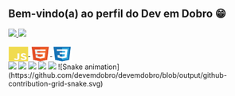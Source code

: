 
## Bem-vindo(a) ao perfil do Dev em Dobro 😁

<div> 
  <a href="https://github.com/CrazyQueen0109"> <img height="180em" src="https://github-readme-stats.vercel.app/api?username=CrazyQueen0109&show_icons=true&theme=tokyonight&include_all_commits=true&count_private=true"/> 
  <img height="180em" src="https://github-readme-stats.vercel.app/api/top-langs/?username=CrazyQueen0109&layout=compact&langs_count=6&theme=tokyonight"/> 
</div> 
<div style="display: inline_block">
<br> <img align="center" alt="Js" height="30" width="40" src="https://raw.githubusercontent.com/devicons/devicon/master/icons/javascript/javascript-plain.svg">
  <img align="center" alt="HTML" height="30" width="40" src="https://raw.githubusercontent.com/devicons/devicon/master/icons/html5/html5-original.svg"> 
  <img align="center" alt="CSS" height="30" width="40" src="https://raw.githubusercontent.com/devicons/devicon/master/icons/css3/css3-original.svg"> 
  
</div> 
 <div>
 <a href="">
   <img src="https://img.shields.io/badge/YouTube-FF0000?style=for-the-badge&logo=youtube&logoColor=white" target="_blank"></a> 
   <a href="https://instagram.com/devemdobro" target="_blank">
     <img src="https://img.shields.io/badge/-Instagram-%23E4405F?style=for-the-badge&logo=instagram&logoColor=white" target="_blank"></a> 
   <a href="https://discord.gg/5DVhGKVf4h" target="_blank">
    <img src="https://img.shields.io/badge/Discord-7289DA?style=for-the-badge&logo=discord&logoColor=white" target="_blank"></a> 
<a href = "mailto:gemeos@devemdobro.com">
   <img src="https://img.shields.io/badge/-Gmail-%23333?style=for-the-badge&logo=gmail&logoColor=white" target="_blank"></a>
<a href=" https://www.linkedin.com/in/ana-caroline-oliveira23" target="_blank">
   <img src="https://img.shields.io/badge/-LinkedIn-%230077B5?style=for-the-badge&logo=linkedin&logoColor=white" target="_blank"></a>
   ![Snake animation](https://github.com/devemdobro/devemdobro/blob/output/github-contribution-grid-snake.svg) 
</div>
